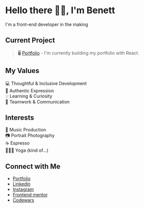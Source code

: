 # Hello there 👋🏻, I'm Benett 
I'm a front-end developer in the making

## Current Project <br/>
> 🖥️ [Portfolio](https://www.benettviszokai.com) - I'm currently building my portfolio with React.

## My Values
💻 Thoughtful & Inclusive Development <br/>
🤝 Authentic Expression <br/>
💡 Learning & Curiosity <br/>
🙌 Teamwork & Communication

## Interests
🎹 Music Production <br/>
📷 Portrait Photography <br/>
☕️ Espresso <br/>
🧘🏼‍♀️ Yoga (kind of...)

## Connect with Me
- [Portfolio](https://www.benettviszokai.com) <br/>
- [Linkedin](https://www.linkedin.com/) <br/>
- [Instagram](https://www.instagram.com/) <br/>
- [Frontend mentor](https://www.frontendmentor.io/profile/benettviszokai) <br/>
- [Codewars](https://www.codewars.com/users/benettviszokai) <br/>
